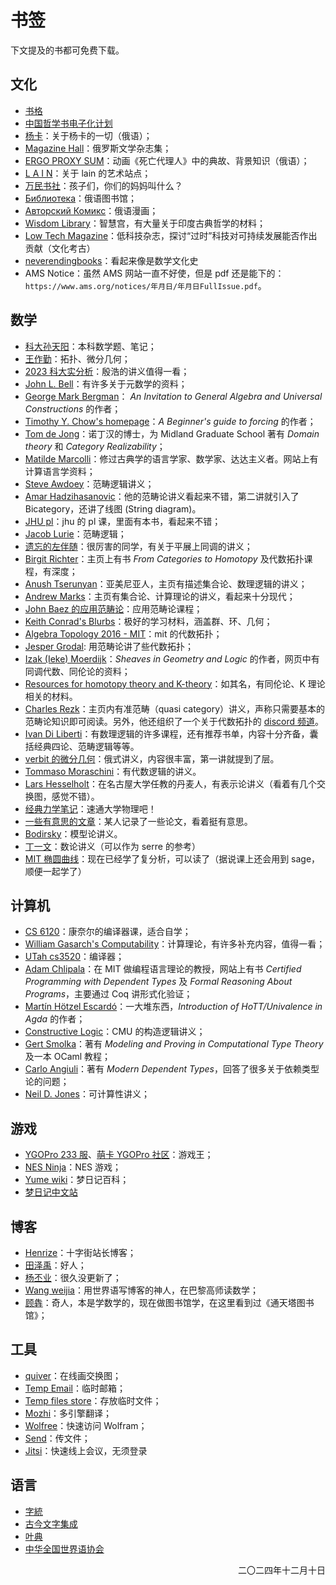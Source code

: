 # 书签

下文提及的书都可免费下载。

## 文化
- [书格](https://new.shuge.org/)
- [中国哲学书电子化计划](https://ctext.org/)
- [杨卡](http://yanka.lenin.ru/)：关于杨卡的一切（俄语）；
- [Magazine Hall](https://magazines.gorky.media/)：俄罗斯文学杂志集；
- [ERGO PROXY SUM](http://ergoproxysum.russelldjones.ru/)：动画《死亡代理人》中的典故、背景知识（俄语）；
- [L A I N](https://fauux.neocities.org/)：关于 lain 的艺术站点；
- [万民书社](https://wanmin-books.github.io/)：孩子们，你们的妈妈叫什么？
- [Библиотека](https://ilibrary.ru/)：俄语图书馆；
- [Авторский Комикс](https://acomics.ru/)：俄语漫画；
- [Wisdom Library](https://www.wisdomlib.org/)：智慧宫，有大量关于印度古典哲学的材料；
- [Low Tech Magazine](https://solar.lowtechmagazine.com/)：低科技杂志，探讨“过时”科技对可持续发展能否作出贡献（文化考古）
- [neverendingbooks](http://www.neverendingbooks.org/)：看起来像是数学文化史
- AMS Notice：虽然 AMS 网站一直不好使，但是 pdf 还是能下的：`https://www.ams.org/notices/年月日/年月日FullIssue.pdf`。

## 数学
- [科大孙天阳](https://tysunseven.github.io/#)：本科数学题、笔记；
- [王作勤](http://staff.ustc.edu.cn/~wangzuoq/)：拓扑、微分几何；
- [2023 科大实分析](http://home.ustc.edu.cn/~matchbox/real.html)：殷浩的讲义值得一看；
- [John L. Bell](https://publish.uwo.ca/~jbell/)：有许多关于元数学的资料；
- [George Mark Bergman](https://math.berkeley.edu/~gbergman/)： *An Invitation to General Algebra and Universal Constructions* 的作者；
- [Timothy Y. Chow's homepage](http://timothychow.net/index.html)：*A Beginner's guide to forcing* 的作者；
- [Tom de Jong](https://tdejong.com/)：诺丁汉的博士，为 Midland Graduate School 著有 *Domain theory* 和 *Category Realizability*；
- [Matilde Marcolli](https://www.its.caltech.edu/~matilde/)：修过古典学的语言学家、数学家、达达主义者。网站上有计算语言学资料；
- [Steve Awdoey](https://awodey.github.io/)：范畴逻辑讲义；
- [Amar Hadzihasanovic](https://www.ioc.ee/~amar/)：他的范畴论讲义看起来不错，第二讲就引入了 Bicategory，还讲了线图 (String diagram)。
- [JHU pl](https://pl.cs.jhu.edu/pl/book/)：jhu 的 pl 课，里面有本书，看起来不错；
- [Jacob Lurie](https://www.math.ias.edu/~lurie/278x.html)：范畴逻辑；
- [遗忘的左伴随](https://www.bananaspace.org/wiki/用户:遗忘的左伴随)：很厉害的同学，有关于平展上同调的讲义；
- [Birgit Richter](https://www.math.uni-hamburg.de/home/richter/)：主页上有书 *From Categories to Homotopy* 及代数拓扑课程，有深度；
- [Anush Tserunyan](https://www.math.mcgill.ca/atserunyan/)：亚美尼亚人，主页有描述集合论、数理逻辑的讲义；
- [Andrew Marks](https://math.berkeley.edu/~marks/)：主页有集合论、计算理论的讲义，看起来十分现代；
- [John Baez 的应用范畴论](https://math.ucr.edu/home/baez/act_course/)：应用范畴论课程；
- [Keith Conrad's Blurbs](https://kconrad.math.uconn.edu/blurbs/)：极好的学习材料，涵盖群、环、几何；
- [Algebra Topology 2016 - MIT](https://ocw.mit.edu/courses/18-905-algebraic-topology-i-fall-2016/)：mit 的代数拓扑；
- [Jesper Grodal](https://web.math.ku.dk/~jg/): 用范畴论讲了些代数拓扑；
- [Izak (Ieke) Moerdijk](https://www.uu.nl/staff/IMoerdijk/Teaching)：*Sheaves in Geometry and Logic* 的作者，网页中有同调代数、同伦论的资料；
- [Resources for homotopy theory and K-theory](https://www.homotopytheory.info/)：如其名，有同伦论、K 理论相关的材料。
- [Charles Rezk](https://rezk.web.illinois.edu/)：主页内有准范畴（quasi category）讲义，声称只需要基本的范畴论知识即可阅读。另外，他还组织了一个关于代数拓扑的 [discord 频道](https://rezk.web.illinois.edu/discord.html)。
- [Ivan Di Liberti](https://diliberti.github.io/)：有数理逻辑的许多课程，还有推荐书单，内容十分齐备，囊括经典四论、范畴逻辑等等。
- [verbit 的微分几何](http://bogomolov-lab.ru/KURSY/GEOM-2013/)：俄式讲义，内容很丰富，第一讲就提到了层。
- [Tommaso Moraschini](https://moraschini.github.io/teaching.html)：有代数逻辑的讲义。
- [Lars Hesselholt](https://www.math.nagoya-u.ac.jp/~larsh/)：在名古屋大学任教的丹麦人，有表示论讲义（看着有几个交换图，感觉不错）。
- [经典力学笔记](https://www.bananaspace.org/wiki/用户:Solution/_笔记:_经典力学)：速通大学物理吧！
- [一些有意思的文章](https://pqnelson.github.io/org-notes/bookmarks.html)：某人记录了一些论文，看着挺有意思。
- [Bodirsky](https://wwwpub.zih.tu-dresden.de/~bodirsky/)：模型论讲义。
- [丁一文](http://faculty.bicmr.pku.edu.cn/~dingyiwen/)：数论讲义（可以作为 serre 的参考）
- [MIT 椭圆曲线](https://math.mit.edu/classes/18.783/2023/)：现在已经学了复分析，可以读了（据说课上还会用到 sage，顺便一起学了）

## 计算机
- [CS 6120](https://www.cs.cornell.edu/courses/cs6120/2023fa/)：康奈尔的编译器课，适合自学；
- [William Gasarch's Computability](https://www.cs.umd.edu/~gasarch/COURSES/452/S24/index.html)：计算理论，有许多补充内容，值得一看；
- [UTah cs3520](https://my.eng.utah.edu/~cs3520/schedule.html)：编译器；
- [Adam Chlipala](http://adam.chlipala.net/)：在 MIT 做编程语言理论的教授，网站上有书 *Certified Programming with Dependent Types* 及 *Formal Reasoning About Programs*，主要通过 Coq 讲形式化验证；
- [Martín Hötzel Escardó](https://www.cs.bham.ac.uk/~mhe/)：一大堆东西，*Introduction of HoTT/Univalence in Agda* 的作者；
- [Constructive Logic](http://www.cs.cmu.edu/~crary/317-f23/schedule.html)：CMU 的构造逻辑讲义；
- [Gert Smolka](https://www.ps.uni-saarland.de/~smolka/)：著有 *Modeling and Proving in Computational Type Theory* 及一本 OCaml 教程；
- [Carlo Angiuli](https://carloangiuli.com/)：著有 *Modern Dependent Types*，回答了很多关于依赖类型论的问题；
- [Neil D. Jones](http://hjemmesider.diku.dk/~neil/)：可计算性讲义；


## 游戏
- [YGOPro 233 服](https://ygo233.com/)、[萌卡 YGOPro 社区](https://ygobbs.com/)：游戏王；
- [NES Ninja](https://nesninja.com/)：NES 游戏；
- [Yume wiki](https://yume.wiki/)：梦日记百科；
- [梦日记中文站](https://yumenikki.info/)

## 博客
- [Henrize](https://henrize.kim/)：十字街站长博客；
- [田泽禹](https://platoeinsyu.top/zh/)：好人；
- [杨丕业](https://y-iii.com/)：很久没更新了；
- [Wang weijia](https://weijia.wang/)：用世界语写博客的神人，在巴黎高师读数学；
- [顾犇](http://www.bengu.cn/)：奇人，本是学数学的，现在做图书馆学，在这里看到过《通天塔图书馆》；

## 工具
- [quiver](https://q.uiver.app)：在线画交换图；
- [Temp Email](https://temp-email.dreamhunter2333.xyz/)：临时邮箱；
- [Temp files store](https://0x0.st/)：存放临时文件；
- [Mozhi](https://translate.privacyredirect.com/)：多引擎翻译；
- [Wolfree](https://gqq.gitlab.io/input/)：快速访问 Wolfram；
- [Send](https://send.mni.li/)：传文件；
- [Jitsi](https://jitsi.tildeverse.org/)：快速线上会议，无须登录

## 语言
- [字統](https://zi.tools/)
- [古今文字集成](http://ccamc.org/)
- [叶典](http://yedict.com/)
- [中华全国世界语协会](https://www.chinaesperantoligo.com.cn/)

<p align="right">二〇二四年十二月十日<p/>
